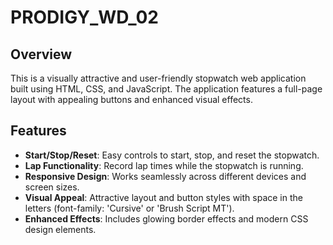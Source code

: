 # PRODIGY_WD_02

## Overview

This is a visually attractive and user-friendly stopwatch web application built using HTML, CSS, and JavaScript. The application features a full-page layout with appealing buttons and enhanced visual effects.

## Features

- **Start/Stop/Reset**: Easy controls to start, stop, and reset the stopwatch.
- **Lap Functionality**: Record lap times while the stopwatch is running.
- **Responsive Design**: Works seamlessly across different devices and screen sizes.
- **Visual Appeal**: Attractive layout and button styles with space in the letters (font-family: 'Cursive' or 'Brush Script MT').
- **Enhanced Effects**: Includes glowing border effects and modern CSS design elements.


